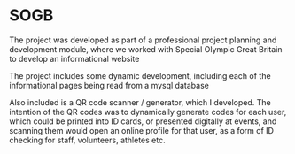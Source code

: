 # SOGB
 The project was developed as part of a professional project planning and development module, where we worked with Special Olympic Great Britain to develop an informational website

 The project includes some dynamic development, including each of the informational pages being read from a mysql database
 
 Also included is a QR code scanner / generator, which I developed. The intention of the QR codes was to dynamically generate codes for each user, which could be printed into ID cards, or presented digitally at events, and scanning them would open an online profile for that user, as a form of ID checking for staff, volunteers, athletes etc.